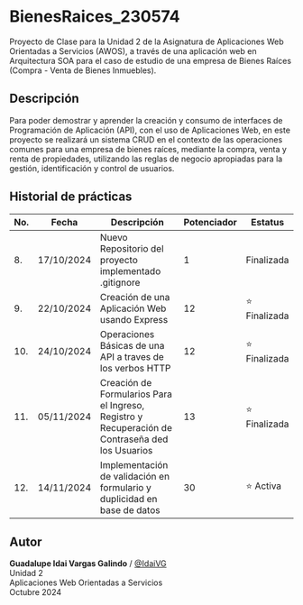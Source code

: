 # BienesRaices_230574
Proyecto de Clase para la Unidad 2 de la Asignatura de Aplicaciones Web Orientadas a Servicios (AWOS), a través de una aplicación web en Arquitectura SOA para el caso de estudio de una empresa de Bienes Raíces (Compra - Venta de Bienes Inmuebles).


## Descripción
Para poder demostrar y aprender la creación y consumo de interfaces de Programación de Aplicación (API), con el uso de Aplicaciones Web, en este proyecto se realizará un sistema CRUD en el contexto de las operaciones comunes para una empresa de bienes raíces, mediante la compra, venta y renta de propiedades, utilizando las reglas de negocio apropiadas para la gestión, identificación y control de usuarios.

## Historial de prácticas
|No.|Fecha|Descripción|Potenciador|Estatus|
|---|---|---|---|---|
|8.|17/10/2024|Nuevo Repositorio del proyecto implementado .gitignore|1|Finalizada|
|9.|22/10/2024|Creación de una Aplicación Web usando Express|12|⭐ Finalizada|
|10.|24/10/2024|Operaciones Básicas de una API a traves de los verbos HTTP|12|⭐ Finalizada|
|11.|05/11/2024|Creación de Formularios Para el Ingreso, Registro y Recuperación de Contraseña ded los Usuarios|13|⭐ Finalizada|
|12.|14/11/2024|Implementación de validación en formulario y duplicidad en base de datos|30|⭐ Activa|

## Autor
**Guadalupe Idai Vargas Galindo** / [@IdaiVG](https://github.com/IdaiVG)<br>
Unidad 2 <br>
Aplicaciones Web Orientadas a Servicios<br>
Octubre 2024